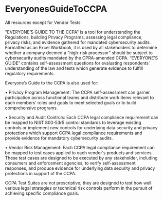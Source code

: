 # EveryonesGuideToCCPA
All resources except for Vendor Tests

"EVERYONE’S GUIDE TO THE CCPA" is a tool for understanding the Regulations, building Privacy Programs, assessing legal compliance, privacy risks, and evidence gathered for mandated cybersecurity audits. 
Formatted as an Excel Workbook, it is used by all stakeholders to determine whether a company deemed a "high-risk processor" should be subject to cybersecurity audits mandated by the CPRA-amended CCPA.
“EVERYONE’S GUIDE” contains self-assessment questions for evaluating respondents’ understanding of the law and tests which generate evidence to fulfill regulatory requirements.

Everyone’s Guide to the CCPA is also used for:

•	Privacy Program Management: The CCPA self-assessment can garner participation across functional teams and distribute work items relevant to each members' roles and goals to meet selected goals or to build comprehensive programs.

•	Security and Audit Controls: Each CCPA legal compliance requirement can be mapped to NIST 800-53r5 control standards to leverage existing controls or implement new controls for underlying data security and privacy protections which support CCPA legal compliance requirements and provide evidence for mandatory cybersecurity audits.

•	Vendor Risk Management: Each CCPA legal compliance requirement can be mapped to test cases applied to each vendor's products and services. These test cases are designed to be executed by any stakeholder, including consumers and enforcement agencies, to verify self-assessment responses, and produce evidence for underlying data security and privacy protections in support of the CCPA.

CCPA Test Suites are not prescriptive; they are designed to test how well various legal strategies or technical risk controls perform in the pursuit of achieving specific compliance goals. 
